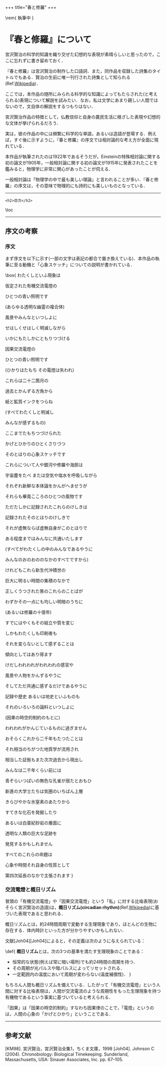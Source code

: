 +++
title="春と修羅"
+++

\rem{
  執筆中
}

# 『春と修羅』について

宮沢賢治の科学的知識を織り交ぜた幻想的な表現が素晴らしいと思ったので，ここに忘れずに書き留めておく．

『春と修羅』は宮沢賢治の制作した口語詞．また，同作品を収録した詩集のタイトルでもある．賢治の生前に唯一刊行された詩集として知られる(Ref.[Wikipedia](https://www.wikipedia.org/))．

ここでは，本作品の随所にみられる科学的な知識によってもたらされた(と考えられる)表現について解説を試みたい．なお，私は文学にあまり親しい人間ではないので，文自体の解説をするつもりはない．

宮沢賢治作品の特徴として，仏教信仰と自身の農民生活に根ざした表現や幻想的な文体が挙げられるだろう．

実は，彼の作品の中には頻繁に科学的な単語，あるいは造語が登場する．例えば，すぐ後に示すように，『春と修羅』の序文では相対論的な考え方が全面に現れている．

本作品が執筆されたのは1922年であるそうだが，Einsteinの特殊相対論に関する初の論文が1905年，一般相対論に関する初の論文が1915年に発表されたことを鑑みると，物理学に非常に関心があったことが伺える．

一般相対論は「物理学の中で最も美しい理論」と言われることが多い．『春と修羅』の序文は，その意味で物理的にも詩的にも美しいものとなっている．

---

~~~
<h2>目次</h2>
~~~

\toc

---

## 序文の考察

### 序文

まず序文を以下に示す(一部の文字は表記の都合で置き換えている)．本作品の執筆に至る動機と「心象スケッチ」についての説明が書かれている．

\box{
  わたくしといふ現象は

  仮定された有機交流電燈の

  ひとつの青い照明です

  (あらゆる透明な幽霊の複合体)

  風景やみんなといつしよに

  せはしくせはしく明滅しながら

  いかにもたしかにともりつづける

  因果交流電燈の

  ひとつの青い照明です

  (ひかりはたもち その電燈は失われ)

  これらは二十二箇月の

  過去とかんずる方角から

  紙と鉱質インクをつらね

  (すべてわたくしと明滅し
  
  みんなが感ずるもの)

  ここまでたもちつづけられた

  かげとひかりのひとくさりづつ

  そのとほりの心象スケッチです

  これらについて人や銀河や修羅や海胆は

  宇宙塵をたべ または空気や塩水を呼吸しながら

  それぞれ新鮮な本体論をかんがへませうが
  
  それらも畢竟こころのひとつの風物です

  ただたしかに記録されたこれらのけしきは

  記録されたそのとほりのけしきで

  それが虚無ならば虚無自身がこのとほりで

  ある程度まではみんなに共通いたします

  (すべてがわたくしの中のみんなであるやうに
  
  みんなのおのおののなかのすべてですから)

  けれどもこれら新生代沖積世の

  巨大に明るい時間の集積のなかで

  正しくうつされた筈のこれらのことばが

  わずかその一点にも均しい明暗のうちに

  (あるいは修羅の十億年)

  すでにはやくもその組立や質を変じ

  しかもわたくしも印刷者も

  それを変らないとして感ずることは

  傾向としてはあり得ます

  けだしわれわれがわれわれの感官や

  風景や人物をかんずるやうに

  そしてただ共通に感ずるだけであるやうに

  記録や歴史 あるいは地史といふものも

  それのいろいろの論料といつしよに

  (因果の時空的制約のもとに)

  われわれがかんじているものに過ぎません

  おそらくこれから二千年もたつたことは

  それ相当のちがつた地質学が流用され

  相当した証拠もまた次次過去から現出し

  みんなは二千年くらい前には

  青ぞらいつぱいの無色な孔雀が居たとおもひ

  新進の大学士たちは気圏のいちばん上層

  きらびやかな氷窒素のあたりから

  すてきな化石を発掘したり

  あるいは白亜紀砂岩の層面に

  透明な人類の巨大な足跡を
  
  発見するかもしれません

  すべてのこれらの命題は

  心象や時間それ自身の性質として

  第四次延長のなかで主張されます
}

### 交流電燈と概日リズム

冒頭の「有機交流電燈」や「因果交流電燈」という「私」に対する比喩表現(おそらく宮沢賢治の造語)は，**概日リズム(circadian rhythm)**(Ref.[Wikipedia](https://en.wikipedia.org/wiki/Circadian_rhythm))に基づいた表現であると思われる．

概日リズムとは，約24時間周期で変動する生理現象であり，ほとんどの生物に存在する．体内時計といった方が分かりやすいかもしれない．

文献[Joh04][Joh04]によると，その定義は次のように与えられている：

\def{
  **概日リズム**とは，次の3つの基準を満たす生理現象のことである：
  * 恒常的な状態(例えば常に暗い場所)でも約24時間の周期を持つ．
  * その周期が光パルスや暗パルスによってリセットされる．
  * 一定範囲内の温度において周期が変わらない(温度補償性)．
}

もちろん人間も概日リズムを備えている．したがって「有機交流電燈」という人間に対する比喩表現は，人間が交流電流のような周期性をもった生理現象を持つ有機物であるという事実に基づいていると考えられる．

「因果」は「因果の時空的制約」すなわち因果律のことで，「電燈」というのは，人間の心象の「かげとひかり」ということである．

---

## 参考文献

[KM98]. 宮沢賢治，宮沢賢治全集1，ちくま文庫，1998
[Joh04]. Johnson C (2004). Chronobiology: Biological Timekeeping. Sunderland, Massachusetts, USA: Sinauer Associates, Inc. pp. 67–105.